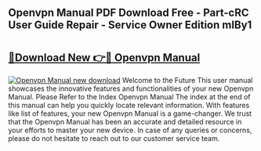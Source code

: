 ## Openvpn Manual PDF Download Free - Part-cRC User Guide Repair - Service Owner Edition mIBy1

# <h2><a href="http://cf14373.oget.top/?id=Openvpn+Manual">🔗Download New 👉🔴 Openvpn Manual</a></h2>

[![Openvpn Manual new download](https://i.imgur.com/5g1atiW.png)](http://cf14373.oget.top/?id=Openvpn+Manual)
Welcome to the Future This user manual showcases the innovative features and functionalities of your new Openvpn Manual. Please Refer to the Index Openvpn Manual The index at the end of this manual can help you quickly locate relevant information. With features like list of features, your new Openvpn Manual is a game-changer. We trust that the Openvpn Manual has been an accurate and detailed resource in your efforts to master your new device. In case of any queries or concerns, please do not hesitate to reach out to our customer service team.
